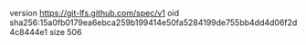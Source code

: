 version https://git-lfs.github.com/spec/v1
oid sha256:15a0fb0179ea6ebca259b199414e50fa5284199de755bb4dd4d06f2d4c8444e1
size 506
